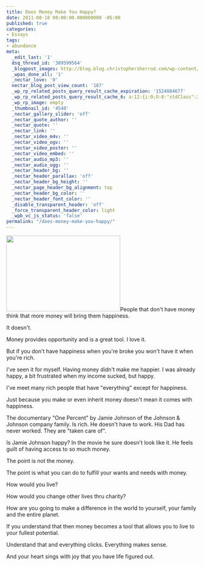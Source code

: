 ```yaml
---
title: Does Money Make You Happy?
date: 2011-08-18 08:00:00.000000000 -05:00
published: true
categories:
- Essays
tags:
- abundance
meta:
  _edit_last: '1'
  dsq_thread_id: '389599564'
  _blogpost_images: http://blog.blog.christophersherrod.com/wp-content/uploads/images/video1.jpg
  _wpas_done_all: '1'
  _nectar_love: '0'
  nectar_blog_post_view_count: '187'
  _wp_rp_related_posts_query_result_cache_expiration: '1524884677'
  _wp_rp_related_posts_query_result_cache_6: a:12:{i:0;O:8:"stdClass":2:{s:7:"post_id";s:4:"4432";s:5:"score";s:18:"114.21822504220356";}i:1;O:8:"stdClass":2:{s:7:"post_id";s:2:"37";s:5:"score";s:17:"64.14600723320714";}i:2;O:8:"stdClass":2:{s:7:"post_id";s:2:"35";s:5:"score";s:17:"51.87388742669917";}i:3;O:8:"stdClass":2:{s:7:"post_id";s:4:"6545";s:5:"score";s:18:"29.122513005677405";}i:4;O:8:"stdClass":2:{s:7:"post_id";s:4:"6776";s:5:"score";s:18:"24.654018051040513";}i:5;O:8:"stdClass":2:{s:7:"post_id";s:4:"1406";s:5:"score";s:18:"23.683475848332225";}i:6;O:8:"stdClass":2:{s:7:"post_id";s:3:"347";s:5:"score";s:18:"23.045477578085478";}i:7;O:8:"stdClass":2:{s:7:"post_id";s:3:"274";s:5:"score";s:18:"20.405184694507586";}i:8;O:8:"stdClass":2:{s:7:"post_id";s:3:"825";s:5:"score";s:18:"20.363011466235147";}i:9;O:8:"stdClass":2:{s:7:"post_id";s:4:"1176";s:5:"score";s:17:"20.14203197873714";}i:10;O:8:"stdClass":2:{s:7:"post_id";s:3:"393";s:5:"score";s:18:"19.335626965073278";}i:11;O:8:"stdClass":2:{s:7:"post_id";s:4:"1211";s:5:"score";s:17:"18.42206437306577";}}
  _wp_rp_image: empty
  _thumbnail_id: '4540'
  _nectar_gallery_slider: 'off'
  _nectar_quote_author: ''
  _nectar_quote: ''
  _nectar_link: ''
  _nectar_video_m4v: ''
  _nectar_video_ogv: ''
  _nectar_video_poster: ''
  _nectar_video_embed: ''
  _nectar_audio_mp3: ''
  _nectar_audio_ogg: ''
  _nectar_header_bg: ''
  _nectar_header_parallax: 'off'
  _nectar_header_bg_height: ''
  _nectar_page_header_bg_alignment: top
  _nectar_header_bg_color: ''
  _nectar_header_font_color: ''
  _disable_transparent_header: 'off'
  _force_transparent_header_color: light
  _wpb_vc_js_status: 'false'
permalink: "/does-money-make-you-happy/"
---
```

<p><img class="alignright size-medium wp-image-4540" title="Happy jumping man" src="{{ site.baseurl }}/posts/2011/08/1171409_70263976-300x199.jpg" alt="" width="300" height="199" />People that don't have money think that more money will bring them happiness.</p>
<p>It doesn't.</p>
<p>Money provides opportunity and is a great tool. I love it.</p>
<p>But if you don't have happiness when you're broke you won't have it when you're rich.</p>
<p>I've seen it for myself. Having money didn't make me happier. I was already happy, a bit frustrated when my income sucked, but happy.</p>
<p>I've meet many rich people that have "everything" except for happiness.</p>
<p>Just because you make or even inherit money doesn't mean it comes with happiness.</p>
<p>The documentary "One Percent" by Jamie Johnson of the Johnson &amp; Johnson company family. Is rich. He doesn't have to work. His Dad has never worked. They are "taken care of".</p>
<p>Is Jamie Johnson happy? In the movie he sure doesn't look like it. He feels guilt of having access to so much money.</p>
<p>The point is not the money.</p>
<p>The point is what you can do to fulfill your wants and needs with money.</p>
<p>How would you live?</p>
<p>How would you change other lives thru charity?</p>
<p>How are you going to make a difference in the world to yourself, your family and the entire planet.</p>
<p>If you understand that then money becomes a tool that allows you to live to your fullest potential.</p>
<p>Understand that and everything clicks. Everything makes sense.</p>
<p>And your heart sings with joy that you have life figured out.</p>
